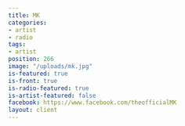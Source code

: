 ```yaml
---
title: MK
categories:
- artist
- radio
tags:
- artist
position: 266
image: "/uploads/mk.jpg"
is-featured: true
is-front: true
is-radio-featured: true
is-artist-featured: false
facebook: https://www.facebook.com/theofficialMK
layout: client
---
```


